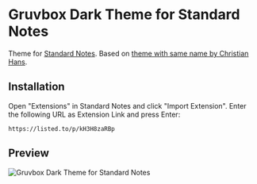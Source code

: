 # Gruvbox Dark Theme for Standard Notes

Theme for [Standard Notes](https://standardnotes.org/). Based on [theme with same name by Christian Hans](https://github.com/christianhans/sn-gruvbox-dark-theme/).

## Installation

Open "Extensions" in Standard Notes and click "Import Extension". Enter the following URL as Extension Link and press Enter:

```
https://listed.to/p/kH3H8zaRBp
```

## Preview

![Gruvbox Dark Theme for Standard Notes](preview.png)
